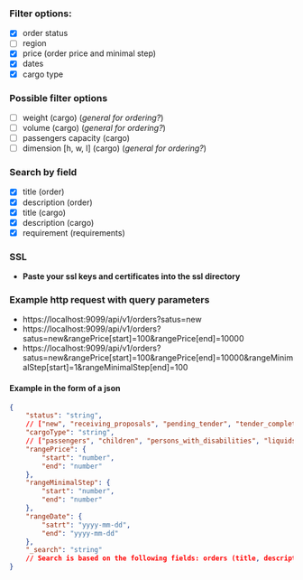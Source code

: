 ### Filter options:

- [x] order status
- [ ] region
- [x] price (order price and minimal step)
- [x] dates
- [x] cargo type

### Possible filter options

- [ ] weight (cargo) (_general for ordering?_)
- [ ] volume (cargo) (_general for ordering?_)
- [ ] passengers capacity (cargo)
- [ ] dimension [h, w, l] (cargo) (_general for ordering?_)

### Search by field

- [x] title (order)
- [x] description (order)
- [x] title (cargo)
- [x] description (cargo)
- [x] requirement (requirements)

### SSL

- **Paste your ssl keys and certificates into the ssl directory**

### Example http request with query parameters

- https://localhost:9099/api/v1/orders?satus=new
- https://localhost:9099/api/v1/orders?satus=new&rangePrice[start]=100&rangePrice[end]=10000
- https://localhost:9099/api/v1/orders?satus=new&rangePrice[start]=100&rangePrice[end]=10000&rangeMinimalStep[start]=1&rangeMinimalStep[end]=100

#### Example in the form of a json

```json
{
    "status": "string",
    // ["new", "receiving_proposals", "pending_tender", "tender_completed", "closed", "canceled"]
    "cargoType": "string",
    // ["passengers", "children", "persons_with_disabilities", "liquids", "explosive", "products", "need_cooling", "military_purposes"]
    "rangePrice": {
        "start": "number",
        "end": "number"
    },
    "rangeMinimalStep": {
        "start": "number",
        "end": "number"
    },
    "rangeDate": {
        "satrt": "yyyy-mm-dd",
        "end": "yyyy-mm-dd"
    },
    "_search": "string"
    // Search is based on the following fields: orders (title, description), cargo (title, description), requirement (requirements) 
}
```

